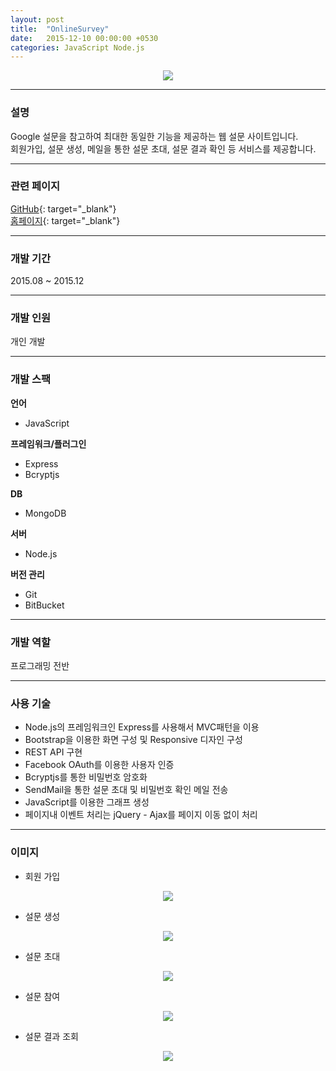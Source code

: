 ```yaml
---
layout: post
title:  "OnlineSurvey"
date:   2015-12-10 00:00:00 +0530
categories: JavaScript Node.js
---
```

  

<center><a href="https://ironkim.github.io/assets/image/project/onlineservey/logo.png" target="_blank"><img class="post-img" src="https://ironkim.github.io/assets/image/project/onlineservey/logo.png"></a></center>
  

---
### 설명
Google 설문을 참고하여 최대한 동일한 기능을 제공하는 웹 설문 사이트입니다.  
회원가입, 설문 생성, 메일을 통한 설문 초대, 설문 결과 확인 등 서비스를 제공합니다.

---
### 관련 페이지
[GitHub][url-github]{: target="_blank"}  
[홈페이지][url-play]{: target="_blank"}  

---
### 개발 기간
2015.08 ~ 2015.12

---
### 개발 인원
개인 개발

---
### 개발 스팩
**언어**
* JavaScript

**프레임워크/플러그인**
* Express
* Bcryptjs

**DB**
* MongoDB

**서버**
* Node.js

**버전 관리**  
* Git
* BitBucket

---
### 개발 역할
프로그래밍 전반

---
### 사용 기술
* Node.js의 프레임워크인 Express를 사용해서 MVC패턴을 이용 
* Bootstrap을 이용한 화면 구성 및 Responsive 디자인 구성
* REST API 구현
* Facebook OAuth를 이용한 사용자 인증
* Bcryptjs를 통한 비밀번호 암호화
* SendMail을 통한 설문 초대 및 비밀번호 확인 메일 전송
* JavaScript를 이용한 그래프 생성
* 페이지내 이벤트 처리는 jQuery - Ajax를 페이지 이동 없이 처리


---
### 이미지

* 회원 가입
<center><a href="https://ironkim.github.io/assets/image/project/onlineservey/signin.png" target="_blank"><img class="post-img" src="https://ironkim.github.io/assets/image/project/onlineservey/signin.png"></a></center>

* 설문 생성
<center><a href="https://ironkim.github.io/assets/image/project/onlineservey/create.png" target="_blank"><img class="post-img" src="https://ironkim.github.io/assets/image/project/onlineservey/create.png"></a></center>

* 설문 초대
<center><a href="https://ironkim.github.io/assets/image/project/onlineservey/invite.png" target="_blank"><img class="post-img" src="https://ironkim.github.io/assets/image/project/onlineservey/invite.png"></a></center>

* 설문 참여
<center><a href="https://ironkim.github.io/assets/image/project/onlineservey/survey.png" target="_blank"><img class="post-img" src="https://ironkim.github.io/assets/image/project/onlineservey/survey.png"></a></center>

* 설문 결과 조회
<center><a href="https://ironkim.github.io/assets/image/project/onlineservey/result.png" target="_blank"><img class="post-img" src="https://ironkim.github.io/assets/image/project/onlineservey/result.png"></a></center>


[url-github]: https://github.com/IronKim/OnlineSurvey
[url-play]: https://glacial-scrubland-6910.herokuapp.com/ 

